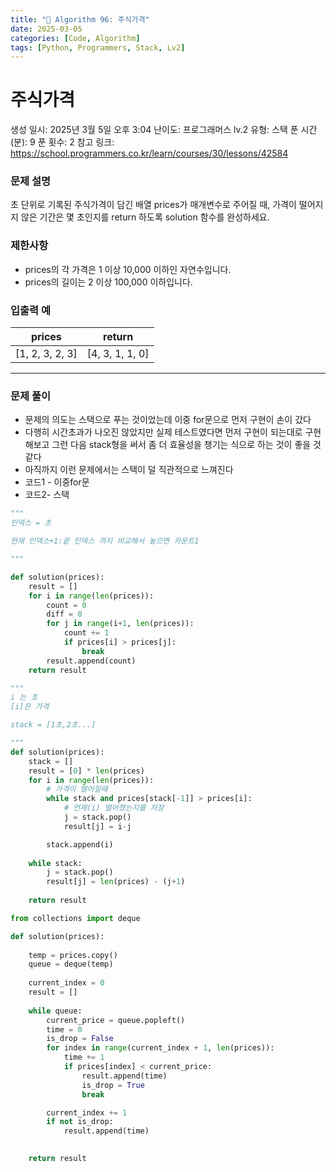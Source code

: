 ```yaml
---
title: "🧠 Algorithm 96: 주식가격"
date: 2025-03-05
categories: [Code, Algorithm]
tags: [Python, Programmers, Stack, Lv2]
---
```


# 주식가격

생성 일시: 2025년 3월 5일 오후 3:04
난이도: 프로그래머스 lv.2
유형: 스택
푼 시간 (분): 9
푼 횟수: 2
참고 링크: https://school.programmers.co.kr/learn/courses/30/lessons/42584

### **문제 설명**

초 단위로 기록된 주식가격이 담긴 배열 prices가 매개변수로 주어질 때, 가격이 떨어지지 않은 기간은 몇 초인지를 return 하도록 solution 함수를 완성하세요.

### 제한사항

- prices의 각 가격은 1 이상 10,000 이하인 자연수입니다.
- prices의 길이는 2 이상 100,000 이하입니다.

### 입출력 예

| prices | return |
| --- | --- |
| [1, 2, 3, 2, 3] | [4, 3, 1, 1, 0] |

---

### 문제 풀이

- 문제의 의도는 스택으로 푸는 것이었는데 이중 for문으로 먼저 구현이 손이 갔다
- 다행히 시간초과가 나오진 않았지만 실제 테스트였다면 먼저 구현이 되는대로 구현해보고 그런 다음 stack형을 써서 좀 더 효율성을 챙기는 식으로 하는 것이 좋을 것 같다
- 아직까지 이런 문제에서는 스택이 덜 직관적으로 느껴진다
- 코드1 - 이중for문
- 코드2- 스택

```python
"""
인덱스 = 초

현재 인덱스+1:끝 인덱스 까지 비교해서 높으면 카운트1

"""

def solution(prices):
    result = []
    for i in range(len(prices)):
        count = 0
        diff = 0
        for j in range(i+1, len(prices)):
            count += 1
            if prices[i] > prices[j]:
                break
        result.append(count)
    return result
```

```python
"""
i 는 초
[i]은 가격

stack = [1초,2초...]

"""
def solution(prices):
    stack = []
    result = [0] * len(prices)
    for i in range(len(prices)):
        # 가격이 떨어질때
        while stack and prices[stack[-1]] > prices[i]:
            # 언제(i) 떨어졌는지를 저장
            j = stack.pop()
            result[j] = i-j

        stack.append(i)
        
    while stack:
        j = stack.pop()
        result[j] = len(prices) - (j+1)
        
    return result
```

```python
from collections import deque

def solution(prices):
    
    temp = prices.copy()
    queue = deque(temp)
    
    current_index = 0
    result = []
    
    while queue:
        current_price = queue.popleft()
        time = 0
        is_drop = False
        for index in range(current_index + 1, len(prices)):
            time += 1
            if prices[index] < current_price:
                result.append(time)
                is_drop = True
                break

        current_index += 1
        if not is_drop:
            result.append(time)
            

    return result
```